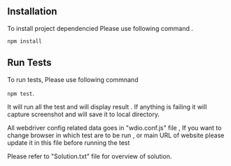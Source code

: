 

Installation
-------------
To install project dependencied Please use following command .

`npm install`



Run Tests
-------------
To run tests, Please use following commnand

`npm test`.


It will run all the test and will display result . If anything is failing it will capture screenshot and will save it to local directory.

All webdriver config related data goes in "wdio.conf.js" file , If you want to change browser in which test are to be run , or main URL of website please update it in this file before running the test

Please refer to "Solution.txt" file for overview of solution.
